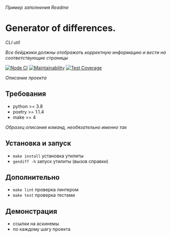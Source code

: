 *Пример заполнения Readme*

# Generator of differences.
*CLI util*

*Все бейджики должны отображать корректную информацию и вести на соответствующие страницы*

[![Node CI](https://github.com/<user_name>/<repository_name>/workflows/Python%20CI/badge.svg)](https://github.com/<user_name>/<repository_name>/actions)
[![Maintainability](https://api.codeclimate.com/v1/badges/dfc50c2d88cd46d069c1/maintainability)](https://codeclimate.com/github/<user_name>/<repository_name>//maintainability)
[![Test Coverage](https://api.codeclimate.com/v1/badges/dfc50c2d88cd46d069c1/test_coverage)](https://codeclimate.com/github/<user_name>/<repository_name>/test_coverage)

*Описание проекта*

## Требования

* python >= 3.8
* poetry >= 1.1.4
* make >= 4

*Образец описания команд, необязательно именно так*

## Установка и запуск

* `make install` установка утилиты
* `gendiff -h` запуск утилиты (вызов справки)

## Дополнительно

* `make lint` проверка линтером
* `make test` проверка тестами

## Демонстрация

* ссылки на аскинемы
* по каждому шагу проекта
